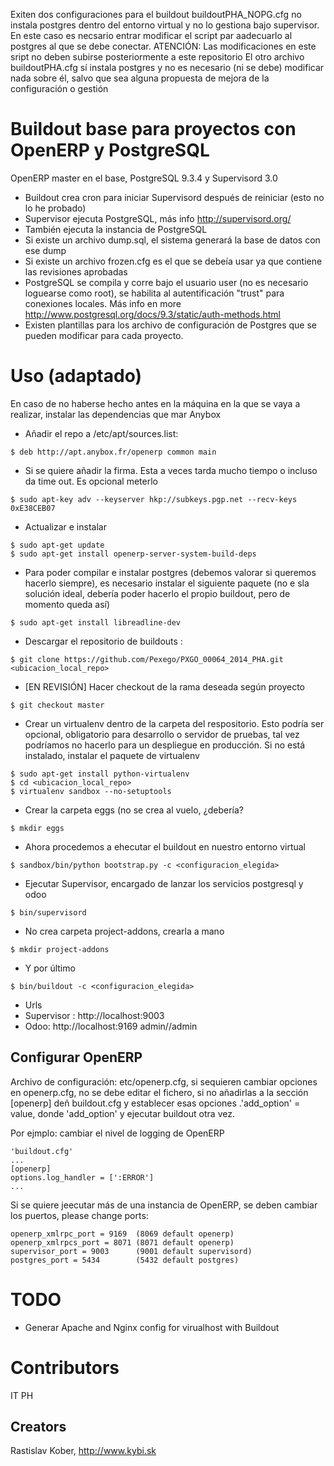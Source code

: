 Exiten dos configuraciones para el buildout buildoutPHA_NOPG.cfg no instala postgres dentro del entorno virtual y no lo gestiona bajo supervisor. En este caso es necsario entrar modificar el script par aadecuarlo al postgres al que se debe conectar. ATENCIÓN: Las modificaciones en este sript no deben subirse posteriormente a este repositorio
El otro archivo buildoutPHA.cfg sí instala postgres y no es necesario (ni se debe) modificar nada sobre él, salvo que sea alguna propuesta de mejora de la configuración o gestión

# Buildout base para proyectos con OpenERP y PostgreSQL
OpenERP master en el base, PostgreSQL 9.3.4 y Supervisord 3.0
- Buildout crea cron para iniciar Supervisord después de reiniciar (esto no lo he probado)
- Supervisor ejecuta PostgreSQL, más info http://supervisord.org/
- También ejecuta la instancia de PostgreSQL
- Si existe un archivo dump.sql, el sistema generará la base de datos con ese dump
- Si existe  un archivo frozen.cfg es el que se debeía usar ya que contiene las revisiones aprobadas
- PostgreSQL se compila y corre bajo el usuario user (no es necesario loguearse como root), se habilita al autentificación "trust" para conexiones locales. Más info en more http://www.postgresql.org/docs/9.3/static/auth-methods.html
- Existen plantillas para los archivo de configuración de Postgres que se pueden modificar para cada proyecto.
 

# Uso (adaptado)
En caso de no haberse hecho antes en la máquina en la que se vaya a realizar, instalar las dependencias que mar Anybox
- Añadir el repo a /etc/apt/sources.list:
```
$ deb http://apt.anybox.fr/openerp common main
```
- Si se quiere añadir la firma. Esta a veces tarda mucho tiempo o incluso da time out. Es opcional meterlo
```
$ sudo apt-key adv --keyserver hkp://subkeys.pgp.net --recv-keys 0xE38CEB07
```
- Actualizar e instalar
```
$ sudo apt-get update
$ sudo apt-get install openerp-server-system-build-deps
```
- Para poder compilar e instalar postgres (debemos valorar si queremos hacerlo siempre), es necesario instalar el siguiente paquete (no e sla solución ideal, debería poder hacerlo el propio buildout, pero de momento queda así)
```
$ sudo apt-get install libreadline-dev
```
- Descargar el  repositorio de buildouts :
```
$ git clone https://github.com/Pexego/PXGO_00064_2014_PHA.git <ubicacion_local_repo>
```
- [EN REVISIÓN] Hacer checkout de la rama deseada según proyecto
```
$ git checkout master
```
- Crear un virtualenv dentro de la carpeta del respositorio. Esto podría ser opcional, obligatorio para desarrollo o servidor de pruebas, tal vez podríamos no hacerlo para un despliegue en producción. Si no está instalado, instalar el paquete de virtualenv
```
$ sudo apt-get install python-virtualenv
$ cd <ubicacion_local_repo>
$ virtualenv sandbox --no-setuptools
```
- Crear la carpeta eggs (no se crea al vuelo, ¿debería?
```
$ mkdir eggs
```
- Ahora procedemos a ehecutar el buildout en nuestro entorno virtual
```
$ sandbox/bin/python bootstrap.py -c <configuracion_elegida>
```
- Ejecutar Supervisor, encargado de lanzar los servicios postgresql y odoo
```
$ bin/supervisord
```
- No crea carpeta project-addons, crearla a mano
```
$ mkdir project-addons
```
- Y por último
```
$ bin/buildout -c <configuracion_elegida>
```
- Urls
- Supervisor : http://localhost:9003
- Odoo: http://localhost:9169
      admin//admin

## Configurar OpenERP
Archivo de configuración: etc/openerp.cfg, si sequieren cambiar opciones en  openerp.cfg, no se debe editar el fichero,
si no añadirlas a la sección [openerp] deñ buildout.cfg
y establecer esas opciones .'add_option' = value, donde 'add_option'  y ejecutar buildout otra vez.

Por ejmplo: cambiar el nivel de logging de OpenERP
```
'buildout.cfg'
...
[openerp]
options.log_handler = [':ERROR']
...
```

Si se quiere jeecutar más de una instancia de OpenERP, se deben cambiar los puertos,
please change ports:
```
openerp_xmlrpc_port = 9169  (8069 default openerp)
openerp_xmlrpcs_port = 8071 (8071 default openerp)
supervisor_port = 9003      (9001 default supervisord)
postgres_port = 5434        (5432 default postgres)
```

# TODO
- Generar Apache and Nginx config for virualhost with Buildout

# Contributors

IT PH

## Creators

Rastislav Kober, http://www.kybi.sk

